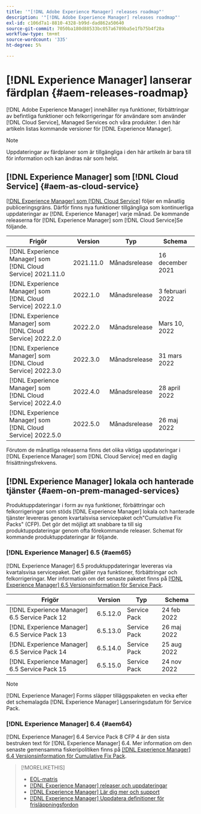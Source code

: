 ```yaml
---
title: '"[!DNL Adobe Experience Manager] releases roadmap"'
description: '"[!DNL Adobe Experience Manager] releases roadmap"'
exl-id: c106d7a1-8810-4328-b99d-dad862a50640
source-git-commit: 7050ba180d88533bc057a6789ba5e1fb75b4f28a
workflow-type: tm+mt
source-wordcount: '335'
ht-degree: 5%

---
```


# [!DNL Experience Manager] lanserar färdplan {#aem-releases-roadmap}

[!DNL Adobe Experience Manager] innehåller nya funktioner, förbättringar av befintliga funktioner och felkorrigeringar för användare som använder [!DNL Cloud Service], Managed Services och våra produkter. I den här artikeln listas kommande versioner för [!DNL Experience Manager].

>[!NOTE]
>
>Uppdateringar av färdplaner som är tillgängliga i den här artikeln är bara till för information och kan ändras när som helst.

## [!DNL Experience Manager] som [!DNL Cloud Service] {#aem-as-cloud-service}

[[!DNL Experience Manager] som [!DNL Cloud Service]](https://experienceleague.adobe.com/docs/experience-manager-cloud-service/release-notes/home.html) följer en månatlig publiceringsgräns. Därför finns nya funktioner tillgängliga som kontinuerliga uppdateringar av [!DNL Experience Manager] varje månad. De kommande releaserna för [!DNL Experience Manager] som [!DNL Cloud Service]Se följande.

| Frigör | Version | Typ | Schema |
|---|---|---|---|
| [!DNL Experience Manager] som [!DNL Cloud Service] 2021.11.0 | 2021.11.0 | Månadsrelease | 16 december 2021 |
| [!DNL Experience Manager] som [!DNL Cloud Service] 2022.1.0 | 2022.1.0 | Månadsrelease | 3 februari 2022 |
| [!DNL Experience Manager] som [!DNL Cloud Service] 2022.2.0 | 2022.2.0 | Månadsrelease | Mars 10, 2022 |
| [!DNL Experience Manager] som [!DNL Cloud Service] 2022.3.0 | 2022.3.0 | Månadsrelease | 31 mars 2022 |
| [!DNL Experience Manager] som [!DNL Cloud Service] 2022.4.0 | 2022.4.0 | Månadsrelease | 28 april 2022 |
| [!DNL Experience Manager] som [!DNL Cloud Service] 2022.5.0 | 2022.5.0 | Månadsrelease | 26 maj 2022 |

Förutom de månatliga releaserna finns det olika viktiga uppdateringar i [!DNL Experience Manager] som [!DNL Cloud Service] med en daglig frisättningsfrekvens.

## [!DNL Experience Manager] lokala och hanterade tjänster {#aem-on-prem-managed-services}

Produktuppdateringar i form av nya funktioner, förbättringar och felkorrigeringar som stöds [!DNL Experience Manager] lokala och hanterade tjänster levereras genom kvartalsvisa servicepaket och&quot;Cumulative Fix Packs&quot; (CFP). Det gör det möjligt att snabbare ta till sig produktuppdateringar genom ofta förekommande releaser. Schemat för kommande produktuppdateringar är följande.

### [!DNL Experience Manager] 6.5 {#aem65}

[!DNL Experience Manager] 6.5 produktuppdateringar levereras via kvartalsvisa servicepaket. Det gäller nya funktioner, förbättringar och felkorrigeringar. Mer information om det senaste paketet finns på [[!DNL Experience Manager] 6.5 Versionsinformation för Service Pack](https://experienceleague.adobe.com/docs/experience-manager-65/release-notes/service-pack/sp-release-notes.html).

| Frigör | Version | Typ | Schema |
|---|---|---|---|
| [!DNL Experience Manager] 6.5 Service Pack 12 | 6.5.12.0 | Service Pack | 24 feb 2022 |
| [!DNL Experience Manager] 6.5 Service Pack 13 | 6.5.13.0 | Service Pack | 26 maj 2022 |
| [!DNL Experience Manager] 6.5 Service Pack 14 | 6.5.14.0 | Service Pack | 25 aug 2022 |
| [!DNL Experience Manager] 6.5 Service Pack 15 | 6.5.15.0 | Service Pack | 24 nov 2022 |


>[!NOTE]
>
>[!DNL Experience Manager] Forms släpper tilläggspaketen en vecka efter det schemalagda [!DNL Experience Manager] Lanseringsdatum för Service Pack.

### [!DNL Experience Manager] 6.4 {#aem64}

[!DNL Experience Manager] 6.4 Service Pack 8 CFP 4 är den sista bestruken text för [!DNL Experience Manager] 6.4. Mer information om den senaste gemensamma fiskeripolitiken finns på [[!DNL Experience Manager] 6.4 Versionsinformation för Cumulative Fix Pack](https://experienceleague.adobe.com/docs/experience-manager-64/release-notes/cfp-release-notes.html).

>[!MORELIKETHIS]
>
>* [EOL-matris](https://helpx.adobe.com/support/programs/eol-matrix.html)
>* [[!DNL Experience Manager] releaser och uppdateringar](https://helpx.adobe.com/experience-manager/aem-releases-updates.html)
>* [[!DNL Experience Manager] Lär dig mer och support](https://helpx.adobe.com/support/experience-manager.html)
>* [[!DNL Experience Manager] Uppdatera definitioner för frisläppningsfordon](/help/update-release-vehicle-definitions.md)

